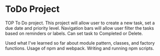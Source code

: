 # ToDo Project

TOP To Do project. This project will allow user to create a new task, set a due date and priority level. Navigation bars will allow user filter the tasks based on reminders or labels. Can set task to Completed or Delete.

Used what I've learned so far about module pattern, classes, and factory functions. Usage of npm and webpack. Writing and running npm scripts.
